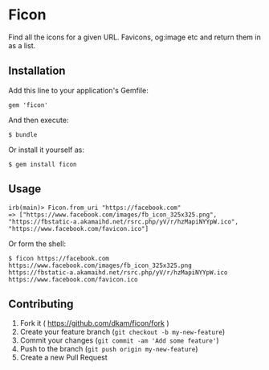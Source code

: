 # Ficon

Find all the icons for a given URL.  Favicons, og:image etc and return them in as a list.

## Installation

Add this line to your application's Gemfile:

    gem 'ficon'

And then execute:

    $ bundle

Or install it yourself as:

    $ gem install ficon

## Usage

    irb(main)> Ficon.from_uri "https://facebook.com"
    => ["https://www.facebook.com/images/fb_icon_325x325.png", "https://fbstatic-a.akamaihd.net/rsrc.php/yV/r/hzMapiNYYpW.ico", "https://www.facebook.com/favicon.ico"]

Or form the shell:

    $ ficon https://facebook.com
    https://www.facebook.com/images/fb_icon_325x325.png
    https://fbstatic-a.akamaihd.net/rsrc.php/yV/r/hzMapiNYYpW.ico
    https://www.facebook.com/favicon.ico
    

## Contributing

1. Fork it ( https://github.com/dkam/ficon/fork )
2. Create your feature branch (`git checkout -b my-new-feature`)
3. Commit your changes (`git commit -am 'Add some feature'`)
4. Push to the branch (`git push origin my-new-feature`)
5. Create a new Pull Request
